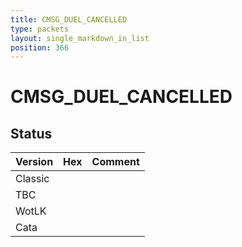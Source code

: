 ```yaml
---
title: CMSG_DUEL_CANCELLED
type: packets
layout: single_markdown_in_list
position: 366
---
```


# CMSG_DUEL_CANCELLED

## Status

Version | Hex | Comment
---------- | ---------- | ---------- 
Classic |  |  
TBC |  |  
WotLK |  |  
Cata |  |  
